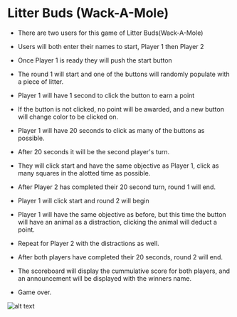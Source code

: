 # Litter Buds (Wack-A-Mole)

* There are two users for this game of Litter Buds(Wack-A-Mole)

* Users will both enter their names to start, Player 1 then Player 2 

* Once Player 1 is ready they will push the start button

* The round 1 will start and one of the buttons will randomly populate with a piece of litter.

* Player 1 will have 1 second to click the button to earn a point

* If the button is not clicked, no point will be awarded, and a new button will change color to be clicked on.

* Player 1 will have 20 seconds to click as many of the buttons as possible.

* After 20 seconds it will be the second player's turn. 

* They will click start and have the same objective as Player 1, click as many squares in the alotted time as possible. 

* After Player 2 has completed their 20 second turn, round 1 will end.

* Player 1 will click start and round 2 will begin

* Player 1 will have the same objective as before, but this time the button will have an animal as a distraction, clicking the animal will deduct a point. 

* Repeat for Player 2 with the distractions as well. 

* After both players have completed their 20 seconds, round 2 will end. 

* The scoreboard will display the cummulative score for both players, and an announcement will be displayed with the winners name. 

* Game over. 



![alt text](https://i.imgur.com/DRSMEvh.png)










